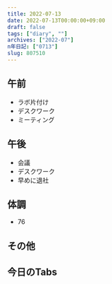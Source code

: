 ```yaml
---
title: 2022-07-13
date: 2022-07-13T00:00:00+09:00
draft: false
tags: ["diary", ""]
archives: ["2022-07"]
n年日記: ["0713"]
slug: 807510
---
```

## 午前
- ラボ片付け
- デスクワーク
- ミーティング
## 午後
- 会議
- デスクワーク
- 早めに退社
## 体調
- 76
## その他
## 今日のTabs